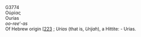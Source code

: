 G3774  
Οὐρίας  
Ourias  
*oo-ree‘-as*  
Of Hebrew origin \[[223](h0223) ; *Urias* (that is, *Urijah*), a
Hittite: - Urias.  
